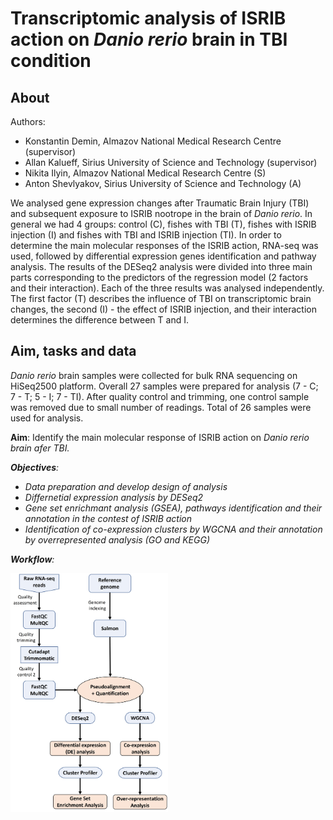 # Transcriptomic analysis of ISRIB action on <i>Danio rerio</i> brain in TBI condition

## About

Authors: 
- Konstantin Demin, Almazov National Medical Research Centre (supervisor)
- Allan Kalueff, Sirius University of Science and Technology (supervisor)
- Nikita Ilyin, Almazov National Medical Research Centre (S)
- Anton Shevlyakov, Sirius University of Science and Technology (A)

We analysed gene expression changes after Traumatic Brain Injury (TBI) and subsequent exposure to ISRIB nootrope in the brain of <i>Danio rerio</i>. In general we had 4 groups: control (C), fishes with TBI (T), fishes with ISRIB injection (I) and fishes with TBI and ISRIB injection (TI). In order to determine the main molecular responses of the ISRIB action, RNA-seq was used, followed by differential expression genes identification and pathway analysis. The results of the DESeq2 analysis were divided into three main parts corresponding to the predictors of the regression model (2 factors and their interaction). Each of the three results was analysed independently. The first factor (T) describes the influence of TBI on transcriptomic brain changes, the second (I) - the effect of ISRIB injection, and their interaction determines the difference between T and I.

## Aim, tasks and data

<i>Danio rerio</i> brain samples were collected for bulk RNA sequencing on HiSeq2500 platform. Overall 27 samples were prepared for analysis (7 - C; 7 - T; 5 - I; 7 - TI). After quality control and trimming, one control sample was removed due to small number of readings. Total of 26 samples were used for analysis. 

**Aim**: Identify the main molecular response of ISRIB action on <i>Danio rerio<i> brain afer TBI.

**Objectives**: 

- Data preparation and develop design of analysis
- Differnetial expression analysis by DESeq2
- Gene set enrichmant analysis (GSEA), pathways identification and their annotation in the contest of ISRIB action
- Identification of co-expression clusters by WGCNA and their annotation by overrepresented analysis (GO and KEGG)

**Workflow**: 

<img src="https://github.com/FLinT3/Transcriptomic-analysis-of-ISRIB-action-on-danio-rerio-brain-in-TBI-condition/blob/main/Images/Workflow.jpg" width="50%">



